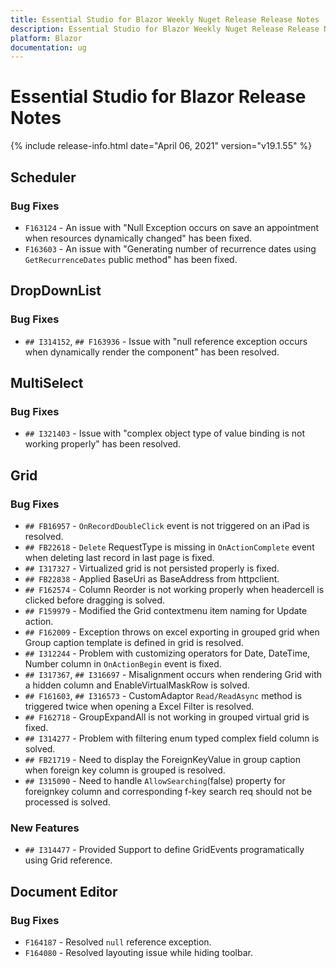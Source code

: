 ```yaml
---
title: Essential Studio for Blazor Weekly Nuget Release Release Notes  
description: Essential Studio for Blazor Weekly Nuget Release Release Notes  
platform: Blazor
documentation: ug
---
```


# Essential Studio for Blazor  Release Notes  

{% include release-info.html date="April 06, 2021"  version="v19.1.55" %} 


##  Scheduler

###    Bug Fixes

- `F163124` - An issue with "Null Exception occurs on save an appointment when resources dynamically changed" has been fixed.
- `F163603` - An issue with "Generating number of recurrence dates using `GetRecurrenceDates` public method" has been fixed.

##  DropDownList

###    Bug Fixes

- `## I314152`, `## F163936`  - Issue with "null reference exception occurs when dynamically render the component" has been resolved.

##  MultiSelect

###    Bug Fixes

- `## I321403`  - Issue with "complex object type of value binding is not working properly" has been resolved.

##  Grid

###    Bug Fixes

- `## FB16957` - `OnRecordDoubleClick` event is not triggered on an iPad is resolved.
- `## FB22618` - `Delete` RequestType is missing in `OnActionComplete` event when deleting last record in last page is fixed.
- `## I317327` - Virtualized grid is not persisted properly is fixed.
- `## FB22838` - Applied BaseUri as BaseAddress from httpclient.
- `## F162574` - Column Reorder is not working properly when headercell is clicked before dragging is solved.
- `## F159979` - Modified the Grid contextmenu item naming for Update action.
- `## F162009` - Exception throws on excel exporting in grouped grid when Group caption template is defined in grid is resolved.
- `## I312244` - Problem with customizing operators for Date, DateTime, Number column in `OnActionBegin` event is fixed.
- `## I317367`, `## I316697` - Misalignment occurs when rendering Grid with a hidden column and EnableVirtualMaskRow is solved.
- `## F161603`, `## I316573` - CustomAdaptor `Read/ReadAsync` method is triggered twice when opening a Excel Filter is resolved.
- `## F162718` - GroupExpandAll is not working in grouped virtual grid is fixed.
- `## I314277` - Problem with filtering enum typed complex field column is solved.
- `## FB21719` - Need to display the ForeignKeyValue in group caption when foreign key column is grouped is resolved.
- `## I315090` - Need to handle `AllowSearching`(false) property for foreignkey column and corresponding f-key search req should not be processed is solved.

###    New Features

- `## I314477` - Provided Support to define GridEvents programatically using Grid reference.

##  Document Editor

###    Bug Fixes

- `F164187` - Resolved `null` reference exception.
- `F164080` - Resolved layouting issue while hiding toolbar.
